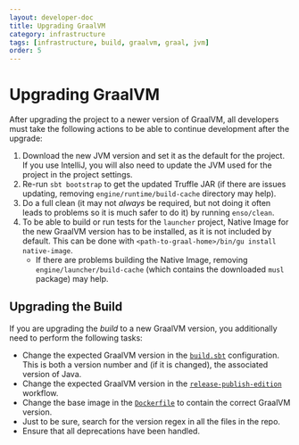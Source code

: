 ```yaml
---
layout: developer-doc
title: Upgrading GraalVM
category: infrastructure
tags: [infrastructure, build, graalvm, graal, jvm]
order: 5
---
```


# Upgrading GraalVM

After upgrading the project to a newer version of GraalVM, all developers must
take the following actions to be able to continue development after the upgrade:

1. Download the new JVM version and set it as the default for the project. If
   you use IntelliJ, you will also need to update the JVM used for the project
   in the project settings.
2. Re-run `sbt bootstrap` to get the updated Truffle JAR (if there are issues
   updating, removing `engine/runtime/build-cache` directory may help).
3. Do a full clean (it may not _always_ be required, but not doing it often
   leads to problems so it is much safer to do it) by running `enso/clean`.
4. To be able to build or run tests for the `launcher` project, Native Image for
   the new GraalVM version has to be installed, as it is not included by
   default. This can be done with
   `<path-to-graal-home>/bin/gu install native-image`.
   - If there are problems building the Native Image, removing
     `engine/launcher/build-cache` (which contains the downloaded `musl`
     package) may help.

## Upgrading the Build

If you are upgrading the _build_ to a new GraalVM version, you additionally need
to perform the following tasks:

- Change the expected GraalVM version in the [`build.sbt`](../../build.sbt)
  configuration. This is both a version number and (if it is changed), the
  associated version of Java.
- Change the expected GraalVM version in the
  [`release-publish-edition`](../../.github/workflows/release-publish-edition.yml)
  workflow.
- Change the base image in the [`Dockerfile`](../../tools/ci/docker/Dockerfile)
  to contain the correct GraalVM version.
- Just to be sure, search for the version regex in all the files in the repo.
- Ensure that all deprecations have been handled.
